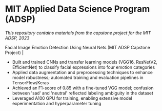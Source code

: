 # MIT Applied Data Science Program (ADSP)

_This repository contains materials from the capstone project for the MIT ADSP, 2023_

Facial Image Emotion Detection Using Neural Nets (MIT ADSP Capstone Project) | 
- Built and trained CNNs and transfer learning models (VGG16, ResNetV2, EfficientNet) to classify facial expressions into four emotion categories
- Applied data augmentation and preprocessing techniques to enhance model robustness; automated training and evaluation pipelines in TensorFlow/Keras
- Achieved an F1-score of 0.85 with a fine-tuned VGG model; confusion between 'sad' and 'neutral' reflected labeling ambiguity in the dataset
- Leveraged A100 GPU for training, enabling extensive model experimentation and hyperparameter tuning
